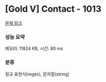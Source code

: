 # [Gold V] Contact - 1013 

[문제 링크](https://www.acmicpc.net/problem/1013) 

### 성능 요약

메모리: 11824 KB, 시간: 80 ms

### 분류

정규 표현식(regex), 문자열(string)

